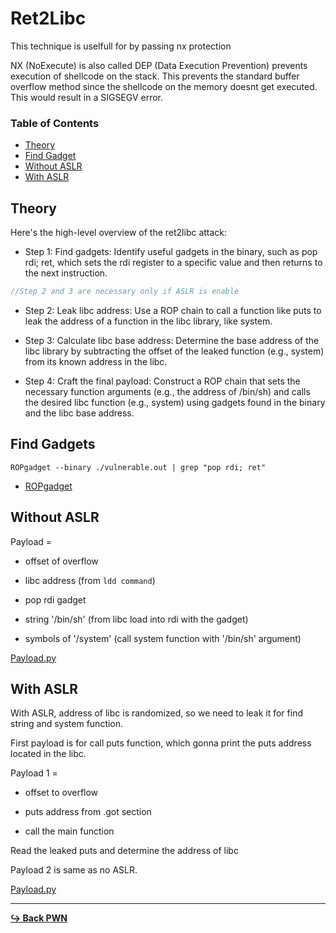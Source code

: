 # Ret2Libc

This technique is uselfull for by passing nx protection

NX (NoExecute) is also called DEP (Data Execution Prevention) prevents execution of shellcode on the stack. This prevents the standard buffer overflow method since the shellcode on the memory doesnt get executed. This would result in a SIGSEGV error.

### Table of Contents

- [Theory](#theory)
- [Find Gadget](#find-gadgets)
- [Without ASLR](#without-aslr)
- [With ASLR](#with-aslr)

## Theory

Here's the high-level overview of the ret2libc attack:

- Step 1: Find gadgets: Identify useful gadgets in the binary, such as pop rdi; ret, which sets the rdi register to a specific value and then returns to the next instruction.

```c
//Step 2 and 3 are necessary only if ASLR is enable
```

- Step 2: Leak libc address: Use a ROP chain to call a function like puts to leak the address of a function in the libc library, like system.

- Step 3: Calculate libc base address: Determine the base address of the libc library by subtracting the offset of the leaked function (e.g., system) from its known address in the libc.

- Step 4: Craft the final payload: Construct a ROP chain that sets the necessary function arguments (e.g., the address of /bin/sh) and calls the desired libc function (e.g., system) using gadgets found in the binary and the libc base address.

## Find Gadgets

```ROPgadget --binary ./vulnerable.out | grep "pop rdi; ret"```

- [ROPgadget](/tools/RopGadget.md)

## Without ASLR

Payload = 

- offset of overflow

- libc address (from ```ldd command```)

- pop rdi gadget

- string '/bin/sh' (from libc load into rdi with the gadget)

- symbols of '/system' (call system function with '/bin/sh' argument)

[Payload.py](/pwn/payload/payload_ret2libc.py)

## With ASLR

With ASLR, address of libc is randomized, so we need to leak it for find string and system function. 

First payload is for call puts function, which gonna print the puts address located in the libc.

Payload 1 = 

- offset to overflow

- puts address from .got section

- call the main function

Read the leaked puts and determine the address of libc

Payload 2 is same as no ASLR.

[Payload.py](/pwn/payload/payload_ret2libc_aslr.py)

---

[**:arrow_right_hook: Back PWN**](/pwn/pwn.md)